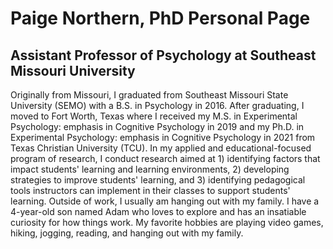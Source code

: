# Paige Northern, PhD Personal Page
## Assistant Professor of Psychology at Southeast Missouri University

Originally from Missouri, I graduated from Southeast Missouri State University (SEMO) with a B.S. in Psychology in 2016. After graduating, I moved to Fort Worth, Texas where I received my M.S. in Experimental Psychology: emphasis in Cognitive Psychology in 2019 and my Ph.D. in Experimental Psychology: emphasis in Cognitive Psychology in 2021 from Texas Christian University (TCU).
In my applied and educational-focused program of research, I conduct research aimed at 1) identifying factors that impact students' learning and learning environments, 2) developing strategies to improve students' learning, and 3) identifying pedagogical tools instructors can implement in their classes to support students' learning.
Outside of work, I usually am hanging out with my family. I have a 4-year-old son named Adam who loves to explore and has an insatiable curiosity for how things work. My favorite hobbies are playing video games, hiking, jogging, reading, and hanging out with my family.